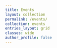 ```yaml
---
title: Events
layout: collection
permalink: /events/
collection: events
entries_layout: grid
classes: wide
author_profile: false
---
```


